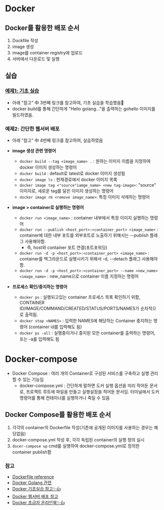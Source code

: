 # Docker

## Docker를 활용한 배포 순서
1. Dockfile 작성
2. image 생성
3. image를 container registry에 업로드
4. 서버에서 다운로드 및 실행 

## 실습

### [예제1: 기초 실습](https://github.com/sujiny-tech/TIL/blob/main/ETC/Docker/1.%20test_docker/Dockerfile)
+ 아래 "참고" 中 3번째 링크를 참고하여, 기초 실습을 학습했음📝
+ docker build를 통해 간단하게 "Hello golang..."을 출력하는 gohello 이미지를 빌드하였음. 

### 예제2: 간단한 웹서버 배포
+ 아래 "참고" 中 4번째 링크를 참고하여, 실습하였음

+ **image 생성 관련 명령어**
   + `docker build --tag <image_name> .` : 원하는 이미지 이름을 지정하여 docker 이미지 생성하는 명령어
   + `docker build` : default로 latest로 docker 이미지 생성됨 
   + `docker image ls` : 현재경로에서 docker 이미지 목록
   + `docker image tag <"source"iamge_name> <new tag-image>`: "source" 이미지로, 새로운 tag를 달은 이미지 생성하는 명령어
   + `docker image rm <remove image_name>`: 특정 이미지 삭제하는 명령어

+ **image > container로 실행하는 명령어**
   + `docker run <image_name>` : container 내부에서 특정 이미지 실행하는 명령어
   + `docker run --publish <host_port>:<container_port> <image_name>` : container에 대한 내부 포트를 외부포트로 노출하기 위해서는 --publish 플래그 사용해야함. 
      + 즉, host와 container 포트 연결(포트포워딩)
   + `docker run -d -p <host_port>:<container_port> <image_name>` : container를 백그라운드로 실행시키기 위해서 -d, --detach 플래그 사용해야 함.
   + `docker run -d -p <host_port>:<container_port> --name <new_name> <image_name>` : new_name으로 container 이름 지정하는 명령어



+ **프로세스 확인/중지하는 명령어**
   + `docker ps` : 실행되고있는 container 프로세스 목록 확인하기 위함, CONTAINER ID/IMAGE/COMMAND/CREATED/STATUS/PORTS/NAMES가 순차적으로 출력됨.
   + `docker stop <NAMES>`  : 입력한 NAMES에 해당하는 Container 중지하는 명령어 (container id를 입력해도 됨)
   + `docker ps -all` : 실행중이거나 중지된 모든 container를 출력하는 명령어, 또는 -a를 입력해도 됨


# Docker-compose

+ Docker Compose : 여러 개의 Container로 구성된 서비스를 구축하고 실행 관리할 수 있는 기능임
   + docker-compose.yml : 간단하게 말하면 도커 실행 옵션을 미리 적어둔 문서로, 프로젝트 루트에 파일을 만들고 실행설정을 적어둔 문서임. 터미널에서 도커 명령어를 통해 컨테이너를 실행하거나 죽일 수 있음




## Docker Compose를 활용한 배포 순서
1. 각각의 container의 Dockerfile 작성(기존에 공개된 이미지를 사용하는 경우는 해당없음)
2. docker-compose.yml 작성 후, 각각 독립된 container의 실행 정의 실시
3. `docer-compose up` cmd를 실행하여 docker-compose.yml로 정의한 container publish함



### 참고
+ [Dockerfile reference](https://docs.docker.com/engine/reference/builder/)
+ [Docker Golang 관련](https://docs.docker.com/language/golang/build-images/)
+ [Docker 기초실습 참고✨👍](https://nayoungs.tistory.com/entry/Docker-Docker%EC%97%90-Go-%EB%B0%B0%ED%8F%AC%ED%95%98%EA%B8%B0)
+ [Docker 웹서버 배포 참고](https://docs.docker.com/language/golang/build-images/)
+ [Docker 초급자 온라인북✨👍](http://www.pyrasis.com/private/2014/11/30/publish-docker-for-the-really-impatient-book)
